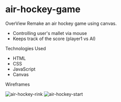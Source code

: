 # air-hockey-game

OverView
Remake an air hockey game using canvas. 
- Controlling user's mallet via mouse 
- Keeps track of the score (player1 vs AI)

Technologies Used
- HTML
- CSS
- JavaScript
- Canvas

Wireframes

![air-hockey-rink](https://user-images.githubusercontent.com/26725511/209359440-910780a8-a34d-42c5-81d0-a8f836a1764f.jpeg)
![air-hockey-start](https://user-images.githubusercontent.com/26725511/209359443-247d8696-6775-4bc1-a2d6-cfd8d99a5fb9.jpeg)
